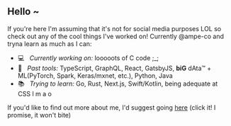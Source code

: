 ## Hello ~

If you're here I'm assuming that it's not for social media purposes LOL so check out any of the cool things I've worked on! Currently @ampe-co and tryna learn as much as I can: 
- 💻 &nbsp; *Currently working on:* looooots of C code ;_;
- 🔨 &nbsp; *Past tools:* TypeScript, GraphQL, React, GatsbyJS, **biG** dAta™ + ML(PyTorch, Spark, Keras/mxnet, etc.), Python, Java
- 📚 &nbsp; *Trying to learn:* Go, Rust, Next.js, Swift/Kotlin, being adequate at CSS l m a o

If you'd like to find out more about me, I'd suggest going [here](https://orangejuicetin.com) (click it! I promise, it won't bite)
<!--
**orangejuicetin/orangejuicetin** is a ✨ _special_ ✨ repository because its `README.md` (this file) appears on your GitHub profile.

Here are some ideas to get you started:

- 🔭 I’m currently working on ...
- 🌱 I’m currently learning ...
- 👯 I’m looking to collaborate on ...
- 🤔 I’m looking for help with ...
- 💬 Ask me about ...
- 📫 How to reach me: ...
- 😄 Pronouns: ...
- ⚡ Fun fact: ...
-->
